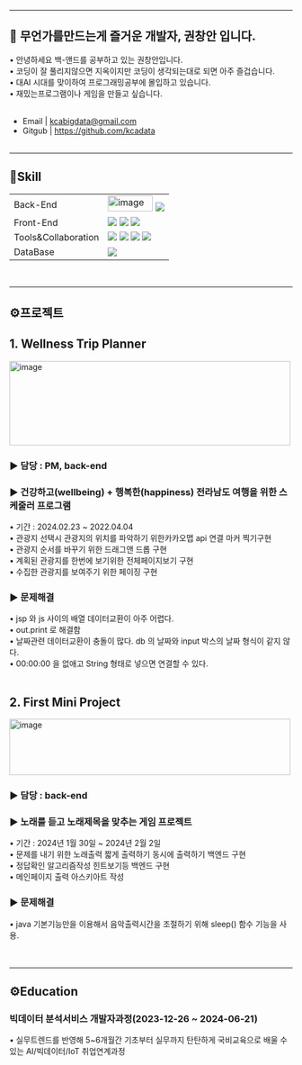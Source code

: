---
<h2>🙂 무언가를만드는게 즐거운  개발자, 권창안 입니다.</h2>
     • 안녕하세요 백-앤드를 공부하고 있는 권창안입니다.<br>
     • 코딩이 잘 풀리지않으면 지옥이지만 코딩이 생각되는대로 되면 아주 즐겁습니다.<br>
     • 대AI 시대를 맞이하여 프로그래밍공부에 몰입하고 있습니다. <br>
     • 재밌는프로그램이나 게임을 만들고 싶습니다. <br><br>

- Email | kcabigdata@gmail.com <br>
- Gitgub | https://github.com/kcadata <br> <br>


<hr>
<h2>🔧Skill</h2>
<table>
     <tr>
        <td>Back-End</td>
        <td>
            <img width="80px" height="28px" alt="image" src="https://github.com/kcadata/kcadata/assets/157599955/1afcacfa-ce9e-481b-ba42-14c2320c5d13">
            <img src="https://img.shields.io/badge/Java-007396?style=for-the-badge&logo=java&logoColor=white"/>            
        </td>
    </tr>
    <tr>
        <td>Front-End</td>
        <td>
            <img src="https://img.shields.io/badge/HTML5-E34F26?style=for-the-badge&logo=HTML5&logoColor=white"/>
            <img src="https://img.shields.io/badge/CSS3-1572B6?style=for-the-badge&logo=CSS3&logoColor=white"/>
            <img src="https://img.shields.io/badge/JavaScript-F7DF1E?style=for-the-badge&logo=JavaScript&logoColor=white"/>          
        </td>
    </tr>
    <tr>
        <td>Tools&Collaboration</td>
        <td>
            <img src="https://img.shields.io/badge/Eclipse-2C2255?style=for-the-badge&logo=Eclipse&logoColor=white"/>         
            <img src="https://img.shields.io/badge/VSCode-007ACC?style=for-the-badge&logo=VisualStudioCode&logoColor=white"/>
            <img src="https://img.shields.io/badge/Git-F05032?style=for-the-badge&logo=Git&logoColor=white"/>
            <img src="https://img.shields.io/badge/GitHub-181717?style=for-the-badge&logo=GitHub&logoColor=white"/>
        </td>
    </tr>
    <tr>
        <td>DataBase</td>
        <td>
            <img src="https://img.shields.io/badge/Oracle 11g-F80000?style=for-the-badge&logo=Oracle&logoColor=white"/>
        </td>
    </tr>
  
</table>
<br>

<hr>
<h2>⚙️프로젝트</h2>


<h2> 1. Wellness Trip Planner </h2>
<img width="500px" height="150px" alt="image" src="https://github.com/kcadata/kcadata/assets/157599955/9d990815-2177-4cfe-a471-0efd19446900">
<h3> ▶ 담당 : PM, back-end </h3>
<h3> ▶ 건강하고(wellbeing) + 행복한(happiness) 전라남도 여행을 위한 스케줄러 프로그램 </h3>
     • 기간 : 2024.02.23 ~ 2022.04.04 <br>
     • 관광지 선택시 관광지의 위치를 파악하기 위한카카오맵 api 연결 마커 찍기구현<br>
     • 관광지 순서를 바꾸기 위한 드래그앤 드롭 구현<br>
     • 계획된 관광지를 한번에 보기위한 전체페이지보기 구현<br>
     • 수집한 관광지를 보여주기 위한 페이징 구현<br>

<h3> ▶ 문제해결 </h3>
     • jsp 와 js 사이의 배열 데이터교환이 아주 어렵다. <br>
     • out.print 로 해결함 <br>
     • 날짜관련 데이터교환이 충돌이 많다. db 의 날짜와 input 박스의 날짜 형식이 같지 않다.  <br>
     • 00:00:00 을 없애고 String 형태로 넣으면 연결할 수 있다.<br><br>

<h2> 2. First Mini Project </h3>
<img width="500px" height="100px" alt="image" src="https://github.com/kcadata/kcadata/assets/157599955/ab2f9ae4-a29e-43b8-99fb-f26e2393a94d">

<h3> ▶ 담당 : back-end</h3>
<h3> ▶ 노래를 듣고 노래제목을 맞추는 게임 프로젝트</h3>
     • 기간 : 2024년 1월 30일 ~ 2024년 2월 2일 <br>
     • 문제를 내기 위한 노래출력 짧게 출력하기 동시에 출력하기 백엔드 구현 <br>
     • 정답확인 알고리즘작성 힌트보기등 백엔드 구현 <br>
     • 메인페이지 출력 아스키아트 작성 <br>

<h3> ▶ 문제해결 </h3>
     • java 기본기능만을 이용해서 음악출력시간을 조절하기 위해 sleep() 함수 기능을 사용. <br><br><br>


<hr>
<h2>⚙️Education</h2>

<h3>빅데이터 분석서비스 개발자과정(2023-12-26 ~ 2024-06-21)</h3>
 • 실무트렌드를 반영해 5~6개월간 기초부터
실무까지 탄탄하게 국비교육으로 배울 수
있는 AI/빅데이터/IoT 취업연계과정




